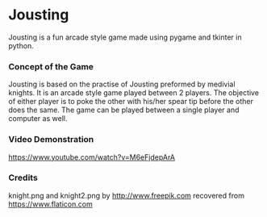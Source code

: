 # Jousting
Jousting is a fun arcade style game made using pygame and tkinter in python.

### Concept of the Game
Jousting is based on the practise of Jousting preformed by medivial knights. 
It is an arcade style game played between 2 players. 
The objective of either player is to poke the other with his/her spear tip before the other does the same.
The game can be played between a single player and computer as well.

### Video Demonstration
https://www.youtube.com/watch?v=M6eFjdepArA

### Credits
knight.png and knight2.png by http://www.freepik.com recovered from https://www.flaticon.com

